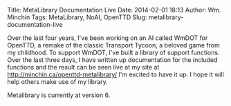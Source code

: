 Title: MetaLibrary Documentation Live
Date: 2014-02-01 18:13
Author: Wm. Minchin
Tags: MetaLibrary, NoAI, OpenTTD
Slug: metalibrary-documentation-live

Over the last four years, I've been working on an AI called WmDOT for
OpenTTD, a remake of the classic Transport Tycoon, a beloved game from
my childhood. To support WmDOT, I've built a library of support
functions. Over the last three days, I have written up documentation for
the included functions and the result can be seen live at my site at
<http://minchin.ca/openttd-metalibrary/> I'm excited to have it up. I
hope it will help others make use of my library.

Metalibrary is currently at version 6.
